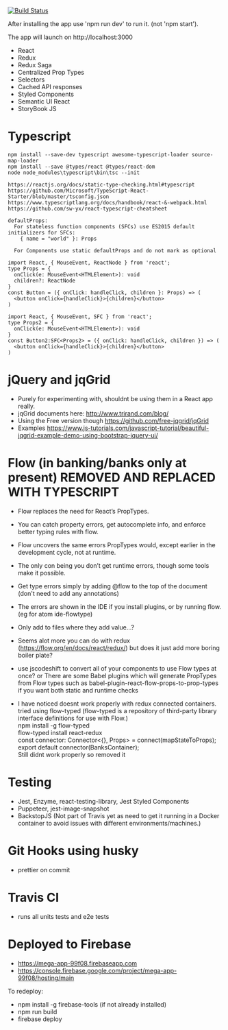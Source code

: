 [![Build Status](https://travis-ci.org/lmeikle/mega-app.svg?branch=master)](https://travis-ci.org/lmeikle/mega-app)

After installing the app use 'npm run dev' to run it. (not 'npm start').

The app will launch on http://localhost:3000

- React
- Redux
- Redux Saga
- Centralized Prop Types
- Selectors
- Cached API responses
- Styled Components
- Semantic UI React
- StoryBook JS

# Typescript

    npm install --save-dev typescript awesome-typescript-loader source-map-loader
    npm install --save @types/react @types/react-dom
    node node_modules\typescript\bin\tsc --init

    https://reactjs.org/docs/static-type-checking.html#typescript
    https://github.com/Microsoft/TypeScript-React-Starter/blob/master/tsconfig.json
    https://www.typescriptlang.org/docs/handbook/react-&-webpack.html
    https://github.com/sw-yx/react-typescript-cheatsheet

    defaultProps:
      For stateless function components (SFCs) use ES2015 default initializers for SFCs:
        { name = "world" }: Props

      For Components use static defaultProps and do not mark as optional

    import React, { MouseEvent, ReactNode } from 'react';
    type Props = {
      onClick(e: MouseEvent<HTMLElement>): void
      children?: ReactNode
    }
    const Button = ({ onClick: handleClick, children }: Props) => (
      <button onClick={handleClick}>{children}</button>
    )

    import React, { MouseEvent, SFC } from 'react';
    type Props2 = {
      onClick(e: MouseEvent<HTMLElement>): void
    }
    const Button2:SFC<Props2> = ({ onClick: handleClick, children }) => (
      <button onClick={handleClick}>{children}</button>
    )

# jQuery and jqGrid

- Purely for experimenting with, shouldnt be using them in a React app really.
- jqGrid documents here: http://www.trirand.com/blog/
- Using the Free version though https://github.com/free-jqgrid/jqGrid
- Examples https://www.js-tutorials.com/javascript-tutorial/beautiful-jqgrid-example-demo-using-bootstrap-jquery-ui/

# Flow (in banking/banks only at present) REMOVED AND REPLACED WITH TYPESCRIPT

- Flow replaces the need for React’s PropTypes.
- You can catch property errors, get autocomplete info, and enforce better typing rules with flow.
- Flow uncovers the same errors PropTypes would, except earlier in the development cycle, not at runtime.
- The only con being you don’t get runtime errors, though some tools make it possible.

- Get type errors simply by adding @flow to the top of the document (don't need to add any annotations)
- The errors are shown in the IDE if you install plugins, or by running flow. (eg for atom ide-flowtype)

- Only add to files where they add value...?
- Seems alot more you can do with redux (https://flow.org/en/docs/react/redux/) but does it just add more boring boiler plate?
- use jscodeshift to convert all of your components to use Flow types at once?
  or There are some Babel plugins which will generate PropTypes from Flow types such as babel-plugin-react-flow-props-to-prop-types if you want both static and runtime checks
- I have noticed doesnt work properly with redux connected containers.
  tried using flow-typed (flow-typed is a repository of third-party library interface definitions for use with Flow.)<br/>
  npm install -g flow-typed<br/>
  flow-typed install react-redux<br/>
  const connector: Connector<{}, Props> = connect(mapStateToProps);<br/>
  export default connector(BanksContainer);<br/>
  Still didnt work properly so removed it<br/>

# Testing

- Jest, Enzyme, react-testing-library, Jest Styled Components
- Puppeteer, jest-image-snapshot
- BackstopJS (Not part of Travis yet as need to get it running in a Docker container to avoid issues with different environments/machines.)

# Git Hooks using husky

- prettier on commit

# Travis CI

- runs all units tests and e2e tests

# Deployed to Firebase

- https://mega-app-99f08.firebaseapp.com
- https://console.firebase.google.com/project/mega-app-99f08/hosting/main

To redeploy:

- npm install -g firebase-tools (if not already installed)
- npm run build
- firebase deploy

